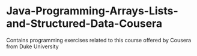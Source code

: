 # Java-Programming-Arrays-Lists-and-Structured-Data-Cousera
Contains programming exercises related to this course offered by Cousera from Duke University
